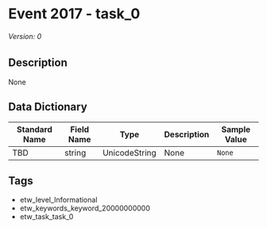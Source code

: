 # Event 2017 - task_0
###### Version: 0

## Description
None

## Data Dictionary
|Standard Name|Field Name|Type|Description|Sample Value|
|---|---|---|---|---|
|TBD|string|UnicodeString|None|`None`|

## Tags
* etw_level_Informational
* etw_keywords_keyword_20000000000
* etw_task_task_0